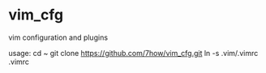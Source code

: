 # vim_cfg
vim configuration and plugins

usage: 
cd ~
git clone https://github.com/7how/vim_cfg.git
ln -s .vim/.vimrc .vimrc
